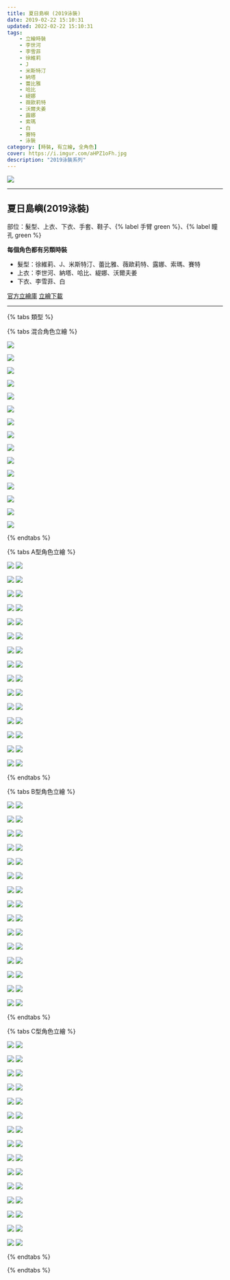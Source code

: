 ```yaml
---
title: 夏日島嶼 (2019泳裝)
date: 2019-02-22 15:10:31
updated: 2022-02-22 15:10:31
tags:
    - 立繪時裝
    - 李世河
    - 李雪菲
    - 徐維莉
    - J
    - 米斯特汀
    - 納塔
    - 蕾比雅
    - 哈比
    - 緹娜
    - 薇歐莉特
    - 沃爾夫姜
    - 露娜
    - 索瑪
    - 白
    - 賽特
    - 泳裝
category: [時裝, 有立繪, 全角色]
cover: https://i.imgur.com/aHPZ1oFh.jpg
description: "2019泳裝系列"
---
```


[![](https://i.imgur.com/aHPZ1oFh.jpg)](https://i.imgur.com/aHPZ1oF.jpg)

---
## 夏日島嶼(2019泳裝)




部位：髮型、上衣、下衣、手套、鞋子、{% label 手臂 green %}、{% label 瞳孔 green %}

**每個角色都有另類時裝**
+ 髮型：徐維莉、J、米斯特汀、蕾比雅、薇歐莉特、露娜、索瑪、賽特
+ 上衣：李世河、納塔、哈比、緹娜、沃爾夫姜
+ 下衣、李雪菲、白

[官方立繪庫](https://www.naddic.co.kr/ko/game/cls/fansitekit)
[立繪下載](https://closers.vod.nexoncdn.co.kr/site/fansitekit/Closers_FansiteKit_summerCostume_50756.zip)


---

{% tabs 類型 %}
<!-- tab 混搭立繪-->
{% tabs 混合角色立繪 %}
<!-- tab 李世河(Seha)-->
[![](https://i.imgur.com/Qr6shdhh.jpg)](https://i.imgur.com/Qr6shdh.jpg)
<!-- endtab -->
<!-- tab 李雪菲(Seulbi)-->
[![](https://i.imgur.com/HPjSLHTh.jpg)](https://i.imgur.com/HPjSLHT.jpg)
<!-- endtab -->
<!-- tab 徐維莉(Yuri)-->
[![](https://i.imgur.com/DNf86IIh.jpg)](https://i.imgur.com/DNf86II.jpg)
<!-- endtab -->
<!-- tab J-->
[![](https://i.imgur.com/OBQFrcah.jpg)](https://i.imgur.com/OBQFrca.jpg)
<!-- endtab -->
<!-- tab 米斯特汀(Tein)-->
[![](https://i.imgur.com/AZs11Zih.jpg)](https://i.imgur.com/AZs11Zi.jpg)
<!-- endtab -->
<!-- tab 納塔(Nata)-->
[![](https://i.imgur.com/B9WYOPOh.jpg)](https://i.imgur.com/B9WYOPO.jpg)
<!-- endtab -->
<!-- tab 蕾比雅(Levia)-->
[![](https://i.imgur.com/z78IbtMh.jpg)](https://i.imgur.com/z78IbtM.jpg)
<!-- endtab -->
<!-- tab 哈比(Harpy)-->
[![](https://i.imgur.com/1x7Rapwh.jpg)](https://i.imgur.com/1x7Rapw.jpg)
<!-- endtab -->
<!-- tab 緹娜(Tina)-->
[![](https://i.imgur.com/20C8fVqh.jpg)](https://i.imgur.com/20C8fVq.jpg)
<!-- endtab -->
<!-- tab 薇歐莉特(Violet)-->
[![](https://i.imgur.com/dFL7itmh.jpg)](https://i.imgur.com/dFL7itm.jpg)
<!-- endtab -->
<!-- tab 沃爾夫姜(Wolfgang)-->
[![](https://i.imgur.com/0QznnRFh.jpg)](https://i.imgur.com/0QznnRF.jpg)
<!-- endtab -->
<!-- tab 露娜(Luna)-->
[![](https://i.imgur.com/uK9nnwqh.jpg)](https://i.imgur.com/uK9nnwq.jpg)
<!-- endtab -->
<!-- tab 索瑪(Soma)-->
[![](https://i.imgur.com/nqCnU8Eh.jpg)](https://i.imgur.com/nqCnU8E.jpg)
<!-- endtab -->
<!-- tab 白(Bai)-->
[![](https://i.imgur.com/1uoGbRPh.jpg)](https://i.imgur.com/1uoGbRP.jpg)
<!-- endtab -->
<!-- tab 賽特(Seth)-->
[![](https://i.imgur.com/YjJeGHxh.jpg)](https://i.imgur.com/YjJeGHx.jpg)
<!-- endtab -->
{% endtabs %}
<!-- endtab -->

<!-- tab A型-->
{% tabs A型角色立繪 %}
<!-- tab 李世河(Seha)-->
[![](https://i.imgur.com/s2VoEh4h.jpg)](https://i.imgur.com/s2VoEh4.jpg)
[![](https://i.imgur.com/ydI4LYKh.png)](https://i.imgur.com/ydI4LYK.png)
<!-- endtab -->
<!-- tab 李雪菲(Seulbi)-->
[![](https://i.imgur.com/tYBsCYFh.jpg)](https://i.imgur.com/tYBsCYF.jpg)
[![](https://i.imgur.com/2eeuqlMh.png)](https://i.imgur.com/2eeuqlM.png)
<!-- endtab -->
<!-- tab 徐維莉(Yuri)-->
[![](https://i.imgur.com/wNU7aVDh.jpg)](https://i.imgur.com/wNU7aVD.jpg)
[![](https://i.imgur.com/djK6Nlkh.png)](https://i.imgur.com/djK6Nlk.png)
<!-- endtab -->
<!-- tab J-->
[![](https://i.imgur.com/hbrvMZUh.jpg)](https://i.imgur.com/hbrvMZU.jpg)
[![](https://i.imgur.com/kFoKkq9h.png)](https://i.imgur.com/kFoKkq9.png)
<!-- endtab -->
<!-- tab 米斯特汀(Tein)-->
[![](https://i.imgur.com/Jn4SMqxh.jpg)](https://i.imgur.com/Jn4SMqx.jpg)
[![](https://i.imgur.com/jHGG7KUh.png)](https://i.imgur.com/jHGG7KU.png)
<!-- endtab -->
<!-- tab 納塔(Nata)-->
[![](https://i.imgur.com/8wxuU4rh.jpg)](https://i.imgur.com/8wxuU4r.jpg)
[![](https://i.imgur.com/BwWah9Kh.png)](https://i.imgur.com/BwWah9K.png)
<!-- endtab -->
<!-- tab 蕾比雅(Levia)-->
[![](https://i.imgur.com/PATDYc0h.jpg)](https://i.imgur.com/PATDYc0.jpg)
[![](https://i.imgur.com/HeWv3DSh.png)](https://i.imgur.com/HeWv3DS.png)
<!-- endtab -->
<!-- tab 哈比(Harpy)-->
[![](https://i.imgur.com/PUaeZPWh.jpg)](https://i.imgur.com/PUaeZPW.jpg)
[![](https://i.imgur.com/PL9mcFih.png)](https://i.imgur.com/PL9mcFi.png)
<!-- endtab -->
<!-- tab 緹娜(Tina)-->
[![](https://i.imgur.com/0RacVuWh.jpg)](https://i.imgur.com/0RacVuW.jpg)
[![](https://i.imgur.com/XVC4faLh.png)](https://i.imgur.com/XVC4faL.png)
<!-- endtab -->
<!-- tab 薇歐莉特(Violet)-->
[![](https://i.imgur.com/5qIHFJDh.jpg)](https://i.imgur.com/5qIHFJD.jpg)
[![](https://i.imgur.com/5NPC9dah.png)](https://i.imgur.com/5NPC9da.png)
<!-- endtab -->
<!-- tab 沃爾夫姜(Wolfgang)-->
[![](https://i.imgur.com/M0og7FNh.jpg)](https://i.imgur.com/M0og7FN.jpg)
[![](https://i.imgur.com/VNc4Apoh.png)](https://i.imgur.com/VNc4Apo.png)
<!-- endtab -->
<!-- tab 露娜(Luna)-->
[![](https://i.imgur.com/WSl3Vf9h.jpg)](https://i.imgur.com/WSl3Vf9.jpg)
[![](https://i.imgur.com/rStj33bh.png)](https://i.imgur.com/rStj33b.png)
<!-- endtab -->
<!-- tab 索瑪(Soma)-->
[![](https://i.imgur.com/1KNB2VPh.jpg)](https://i.imgur.com/1KNB2VP.jpg)
[![](https://i.imgur.com/T99tnPZh.png)](https://i.imgur.com/T99tnPZ.png)
<!-- endtab -->
<!-- tab 白(Bai)-->
[![](https://i.imgur.com/eZKpRGUh.jpg)](https://i.imgur.com/eZKpRGU.jpg)
[![](https://i.imgur.com/44N9kKCh.png)](https://i.imgur.com/44N9kKC.png)
<!-- endtab -->
<!-- tab 賽特(Seth)-->
[![](https://i.imgur.com/AidybLyh.jpg)](https://i.imgur.com/AidybLy.jpg)
[![](https://i.imgur.com/a3DU2thh.png)](https://i.imgur.com/a3DU2th.png)
<!-- endtab -->
{% endtabs %}
<!-- endtab -->

<!-- tab B型-->
{% tabs B型角色立繪 %}
<!-- tab 李世河(Seha)-->
[![](https://i.imgur.com/AXIzT21h.jpg)](https://i.imgur.com/AXIzT21.jpg)
[![](https://i.imgur.com/kSKpeXdh.png)](https://i.imgur.com/kSKpeXd.png)
<!-- endtab -->
<!-- tab 李雪菲(Seulbi)-->
[![](https://i.imgur.com/XBvALPKh.jpg)](https://i.imgur.com/XBvALPK.jpg)
[![](https://i.imgur.com/oU4y79nh.png)](https://i.imgur.com/oU4y79n.png)
<!-- endtab -->
<!-- tab 徐維莉(Yuri)-->
[![](https://i.imgur.com/22LK5V9h.jpg)](https://i.imgur.com/22LK5V9.jpg)
[![](https://i.imgur.com/uC6c2bbh.png)](https://i.imgur.com/uC6c2bb.png)
<!-- endtab -->
<!-- tab J-->
[![](https://i.imgur.com/46ZrAu2h.jpg)](https://i.imgur.com/46ZrAu2.jpg)
[![](https://i.imgur.com/Sxx929ch.png)](https://i.imgur.com/Sxx929c.png)
<!-- endtab -->
<!-- tab 米斯特汀(Tein)-->
[![](https://i.imgur.com/R3WMxsNh.jpg)](https://i.imgur.com/R3WMxsN.jpg)
[![](https://i.imgur.com/Kj8ngoJh.png)](https://i.imgur.com/Kj8ngoJ.png)
<!-- endtab -->
<!-- tab 納塔(Nata)-->
[![](https://i.imgur.com/1FqBf8oh.jpg)](https://i.imgur.com/1FqBf8o.jpg)
[![](https://i.imgur.com/bc2cdcah.png)](https://i.imgur.com/bc2cdca.png)
<!-- endtab -->
<!-- tab 蕾比雅(Levia)-->
[![](https://i.imgur.com/Y2PdLqlh.jpg)](https://i.imgur.com/Y2PdLql.jpg)
[![](https://i.imgur.com/LwdguhFh.png)](https://i.imgur.com/LwdguhF.png)
<!-- endtab -->
<!-- tab 哈比(Harpy)-->
[![](https://i.imgur.com/HR7C7IJh.jpg)](https://i.imgur.com/HR7C7IJ.jpg)
[![](https://i.imgur.com/izrVPRWh.png)](https://i.imgur.com/izrVPRW.png)
<!-- endtab -->
<!-- tab 緹娜(Tina)-->
[![](https://i.imgur.com/KI7Vkn4h.jpg)](https://i.imgur.com/KI7Vkn4.jpg)
[![](https://i.imgur.com/vFMF92Th.png)](https://i.imgur.com/vFMF92T.png)
<!-- endtab -->
<!-- tab 薇歐莉特(Violet)-->
[![](https://i.imgur.com/Qdm50Zwh.jpg)](https://i.imgur.com/Qdm50Zw.jpg)
[![](https://i.imgur.com/mFcATmNh.png)](https://i.imgur.com/mFcATmN.png)
<!-- endtab -->
<!-- tab 沃爾夫姜(Wolfgang)-->
[![](https://i.imgur.com/esyN7hxh.jpg)](https://i.imgur.com/esyN7hx.jpg)
[![](https://i.imgur.com/cybB66Hh.png)](https://i.imgur.com/cybB66H.png)
<!-- endtab -->
<!-- tab 露娜(Luna)-->
[![](https://i.imgur.com/SUWaEU1h.jpg)](https://i.imgur.com/SUWaEU1.jpg)
[![](https://i.imgur.com/iI4qHfdh.png)](https://i.imgur.com/iI4qHfd.png)
<!-- endtab -->
<!-- tab 索瑪(Soma)-->
[![](https://i.imgur.com/uvCncFwh.jpg)](https://i.imgur.com/uvCncFw.jpg)
[![](https://i.imgur.com/4PaxgyWh.png)](https://i.imgur.com/4PaxgyW.png)
<!-- endtab -->
<!-- tab 白(Bai)-->
[![](https://i.imgur.com/u1ZHdMsh.jpg)](https://i.imgur.com/u1ZHdMs.jpg)
[![](https://i.imgur.com/A4TtyBmh.png)](https://i.imgur.com/A4TtyBm.png)
<!-- endtab -->
<!-- tab 賽特(Seth)-->
[![](https://i.imgur.com/WctKjbph.jpg)](https://i.imgur.com/WctKjbp.jpg)
[![](https://i.imgur.com/l5kX0qMh.png)](https://i.imgur.com/l5kX0qM.png)
<!-- endtab -->
{% endtabs %}
<!-- endtab -->

<!-- tab C型-->
{% tabs C型角色立繪 %}
<!-- tab 李世河(Seha)-->
[![](https://i.imgur.com/xCZigPuh.jpg)](https://i.imgur.com/xCZigPu.jpg)
[![](https://i.imgur.com/T3kSB60h.png)](https://i.imgur.com/T3kSB60.png)
<!-- endtab -->
<!-- tab 李雪菲(Seulbi)-->
[![](https://i.imgur.com/F7KOJoAh.jpg)](https://i.imgur.com/F7KOJoA.jpg)
[![](https://i.imgur.com/d4WBRt4h.png)](https://i.imgur.com/d4WBRt4.png)
<!-- endtab -->
<!-- tab 徐維莉(Yuri)-->
[![](https://i.imgur.com/mxBitxeh.jpg)](https://i.imgur.com/mxBitxe.jpg)
[![](https://i.imgur.com/yQZEq3uh.png)](https://i.imgur.com/yQZEq3u.png)
<!-- endtab -->
<!-- tab J-->
[![](https://i.imgur.com/NdQAS0kh.jpg)](https://i.imgur.com/NdQAS0k.jpg)
[![](https://i.imgur.com/ZGGgV0bh.png)](https://i.imgur.com/ZGGgV0b.png)
<!-- endtab -->
<!-- tab 米斯特汀(Tein)-->
[![](https://i.imgur.com/CoMKGgYh.jpg)](https://i.imgur.com/CoMKGgY.jpg)
[![](https://i.imgur.com/LrZyLYYh.png)](https://i.imgur.com/LrZyLYY.png)
<!-- endtab -->
<!-- tab 納塔(Nata)-->
[![](https://i.imgur.com/LtPJQjgh.jpg)](https://i.imgur.com/LtPJQjg.jpg)
[![](https://i.imgur.com/C3ERUClh.png)](https://i.imgur.com/C3ERUCl.png)
<!-- endtab -->
<!-- tab 蕾比雅(Levia)-->
[![](https://i.imgur.com/ghbQWlRh.jpg)](https://i.imgur.com/ghbQWlR.jpg)
[![](https://i.imgur.com/ryuyGnhh.png)](https://i.imgur.com/ryuyGnh.png)
<!-- endtab -->
<!-- tab 哈比(Harpy)-->
[![](https://i.imgur.com/Z7VJRX6h.jpg)](https://i.imgur.com/Z7VJRX6.jpg)
[![](https://i.imgur.com/8gVPsErh.png)](https://i.imgur.com/8gVPsEr.png)
<!-- endtab -->
<!-- tab 緹娜(Tina)-->
[![](https://i.imgur.com/zC1Sx2Lh.jpg)](https://i.imgur.com/zC1Sx2L.jpg)
[![](https://i.imgur.com/vE9hhnHh.png)](https://i.imgur.com/vE9hhnH.png)
<!-- endtab -->
<!-- tab 薇歐莉特(Violet)-->
[![](https://i.imgur.com/VyflZuHh.jpg)](https://i.imgur.com/VyflZuH.jpg)
[![](https://i.imgur.com/6pqTna2h.png)](https://i.imgur.com/6pqTna2.png)
<!-- endtab -->
<!-- tab 沃爾夫姜(Wolfgang)-->
[![](https://i.imgur.com/xxmDTX5h.jpg)](https://i.imgur.com/xxmDTX5.jpg)
[![](https://i.imgur.com/Ll18o2Jh.png)](https://i.imgur.com/Ll18o2J.png)
<!-- endtab -->
<!-- tab 露娜(Luna)-->
[![](https://i.imgur.com/Kzxdffrh.jpg)](https://i.imgur.com/Kzxdffr.jpg)
[![](https://i.imgur.com/3DH5tJKh.png)](https://i.imgur.com/3DH5tJK.png)
<!-- endtab -->
<!-- tab 索瑪(Soma)-->
[![](https://i.imgur.com/aKEvPI7h.jpg)](https://i.imgur.com/aKEvPI7.jpg)
[![](https://i.imgur.com/TxuwPJGh.png)](https://i.imgur.com/TxuwPJG.png)
<!-- endtab -->
<!-- tab 白(Bai)-->
[![](https://i.imgur.com/QrWn4kAh.jpg)](https://i.imgur.com/QrWn4kA.jpg)
[![](https://i.imgur.com/fZ4nogUh.png)](https://i.imgur.com/fZ4nogU.png)
<!-- endtab -->
<!-- tab 賽特(Seth)-->
[![](https://i.imgur.com/auORFvlh.jpg)](https://i.imgur.com/auORFvl.jpg)
[![](https://i.imgur.com/oerB5c6h.png)](https://i.imgur.com/oerB5c6.png)
<!-- endtab -->
{% endtabs %}
<!-- endtab -->

{% endtabs %}
